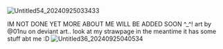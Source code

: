 ![Untitled54_20240925033433](https://github.com/user-attachments/assets/13a15d50-3a21-4aef-bd91-2ca0feb346a9)

IM NOT DONE YET MORE ABOUT ME WILL BE ADDED SOON ^_^! art by @01nu on deviant art.. look at my strawpage in the meantime it has some stuff abt me :D
![Untitled36_20240925040534](https://github.com/user-attachments/assets/11835175-03c9-47f1-8719-ec7a06ea6bd9)
